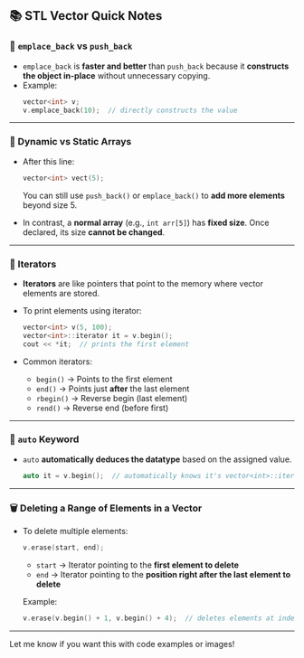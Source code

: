 ## 📚 STL Vector Quick Notes

### 🚀 `emplace_back` vs `push_back`
- `emplace_back` is **faster and better** than `push_back` because it **constructs the object in-place** without unnecessary copying.
- Example:
  ```cpp
  vector<int> v;
  v.emplace_back(10);  // directly constructs the value
  ```

---

### 📏 Dynamic vs Static Arrays

- After this line:
  ```cpp
  vector<int> vect(5);
  ```
  You can still use `push_back()` or `emplace_back()` to **add more elements** beyond size 5.

- In contrast, a **normal array** (e.g., `int arr[5]`) has **fixed size**. Once declared, its size **cannot be changed**.

---

### 🧭 Iterators

- **Iterators** are like pointers that point to the memory where vector elements are stored.
- To print elements using iterator:
  ```cpp
  vector<int> v(5, 100);
  vector<int>::iterator it = v.begin();
  cout << *it;  // prints the first element
  ```

- Common iterators:
  - `begin()` → Points to the first element
  - `end()` → Points just **after** the last element
  - `rbegin()` → Reverse begin (last element)
  - `rend()` → Reverse end (before first)

---

### 🧠 `auto` Keyword

- `auto` **automatically deduces the datatype** based on the assigned value.
  ```cpp
  auto it = v.begin();  // automatically knows it's vector<int>::iterator
  ```

---

### 🗑️ Deleting a Range of Elements in a Vector

- To delete multiple elements:
  ```cpp
  v.erase(start, end);
  ```
  - `start` → Iterator pointing to the **first element to delete**
  - `end` → Iterator pointing to the **position right after the last element to delete**

  Example:
  ```cpp
  v.erase(v.begin() + 1, v.begin() + 4);  // deletes elements at index 1, 2, 3
  ```

---

Let me know if you want this with code examples or images!
